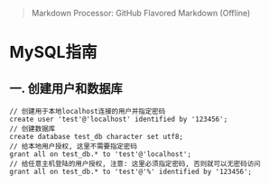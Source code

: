 > Markdown Processor: GitHub Flavored Markdown (Offline)

# MySQL指南
## 一. 创建用户和数据库
```
// 创建用于本地localhost连接的用户并指定密码
create user 'test'@'localhost' identified by '123456';
// 创建数据库
create database test_db character set utf8;
// 给本地用户授权, 这里不需要指定密码
grant all on test_db.* to 'test'@'localhost';
// 给任意主机登陆的用户授权, 注意: 这里必须指定密码, 否则就可以无密码访问
grant all on test_db.* to 'test'@'%' identified by '123456';
```